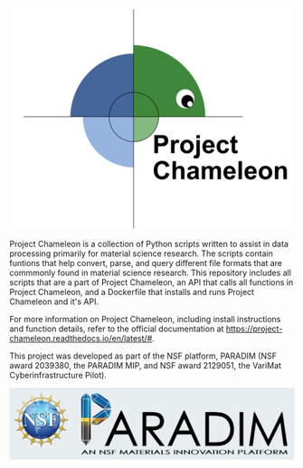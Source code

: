 ![Chameleon](ChameleonLogo.png)

Project Chameleon is a collection of Python scripts written to assist in data processing primarily for material science research. The scripts contain funtions that help convert, parse, and query different file formats that are commmonly found in material science research. This repository includes all scripts that are a part of Project Chameleon, an API that calls all functions in Project Chameleon, and a Dockerfile that installs and runs Project Chameleon and it's API.

For more information on Project Chameleon, including install instructions and function details, refer to the official documentation at https://project-chameleon.readthedocs.io/en/latest/#.

This project was developed as part of the NSF platform, PARADIM (NSF award 2039380, the PARADIM MIP, and NSF award 2129051, the VariMat Cyberinfrastructure Pilot).

![PARADIM](PARADIM_LOGO.png)
